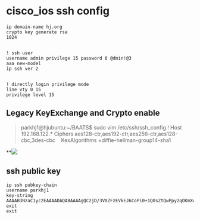 # cisco_ios ssh config

```
ip domain-name hj.org
crypto key generate rsa
1024

  
! ssh user
username admin privilege 15 password 0 @dmin!@3
aaa new-model
ip ssh ver 2

  
! directly login privilege mode
line vty 0 15
privilege level 15
```

## Legacy KeyExchange and Crypto enable

>parkhj1@hjubuntu:~/BAATS$ sudo vim /etc/ssh/ssh_config
!
Host 192.168.122.*
   Ciphers aes128-ctr,aes192-ctr,aes256-ctr,aes128-cbc,3des-cbc
   KexAlgorithms +diffie-hellman-group14-sha1


**![](https://lh3.googleusercontent.com/Ldi54luLfu-1JoE4Of1S1_jSf7tagL_peHzJOQBJ17KEr8v09GSa7g7hIagCoNoQsaozMf3f0uC6zMUxu3cCO3Y7o5md2Vtd82IKrNApJqiJU_sLCvhLHy0Rd3RxKdXbkUVp6iSZJZQXb75RcA)


## ssh public key 

```
ip ssh pubkey-chain
username parkhj1
key-string
AAAAB3NzaC1yc2EAAAADAQABAAAAgQCzjD/3VXZFzEVkEJ6CoPi0+1Q0sZtQwPpy2qOKmXwoSkn5pPT8duc8bwrBVf1aBAIODz1DRPm8N39eoVBbhEkDq23lR3Eu7188TP2Q6R7LR3VIJtb8BW4sacilxcABQp24CBkE4Q4Wi8fRb6ul/E5jVT0YKpQRtHKxsa12OH0ufw==
exit
exit

```